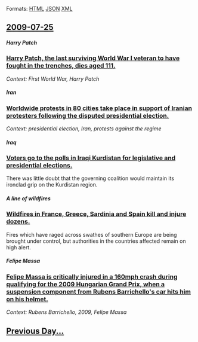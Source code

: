 
Formats: [HTML](2009/07/25/index.html)  [JSON](2009/07/25/index.json)  [XML](2009/07/25/index.xml)  

## [2009-07-25](/news/2009/07/25/index.md)

##### Harry Patch
### [ Harry Patch, the last surviving World War I veteran to have fought in the trenches, dies aged 111. ](/news/2009/07/25/harry-patch-the-last-surviving-world-war-i-veteran-to-have-fought-in-the-trenches-dies-aged-111.md)
_Context: First World War, Harry Patch_

##### Iran
### [ Worldwide protests in 80 cities take place in support of Iranian protesters following the disputed presidential election. ](/news/2009/07/25/worldwide-protests-in-80-cities-take-place-in-support-of-iranian-protesters-following-the-disputed-presidential-election.md)
_Context: presidential election, Iran, protests against the regime_

##### Iraq
### [ Voters go to the polls in Iraqi Kurdistan for legislative and presidential elections. ](/news/2009/07/25/voters-go-to-the-polls-in-iraqi-kurdistan-for-legislative-and-presidential-elections.md)
There was little doubt that the governing coalition would maintain its ironclad grip on the Kurdistan region.

##### A line of wildfires
### [ Wildfires in France, Greece, Sardinia and Spain kill and injure dozens. ](/news/2009/07/25/wildfires-in-france-greece-sardinia-and-spain-kill-and-injure-dozens.md)
Fires which have raged across swathes of southern Europe are being brought under control, but authorities in the countries affected remain on high alert.

##### Felipe Massa
### [ Felipe Massa is critically injured in a 160mph crash during qualifying for the 2009 Hungarian Grand Prix, when a suspension component from Rubens Barrichello's car hits him on his helmet. ](/news/2009/07/25/felipe-massa-is-critically-injured-in-a-160mph-crash-during-qualifying-for-the-2009-hungarian-grand-prix-when-a-suspension-component-from.md)
_Context: Rubens Barrichello, 2009, Felipe Massa_

## [Previous Day...](/news/2009/07/24/index.md)

